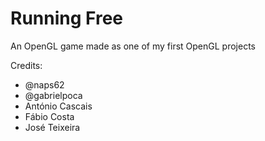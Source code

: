 Running Free
============

An OpenGL game made as one of my first OpenGL projects

Credits:
* @naps62
* @gabrielpoca
* António Cascais
* Fábio Costa
* José Teixeira
